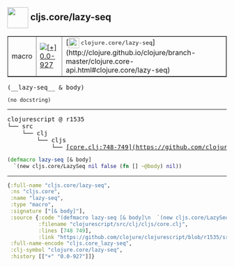 ## <img width="48px" valign="middle" src="http://i.imgur.com/Hi20huC.png"> cljs.core/lazy-seq

 <table border="1">
<tr>
<td>macro</td>
<td><a href="https://github.com/cljsinfo/api-refs/tree/0.0-927"><img valign="middle" alt="[+] 0.0-927" src="https://img.shields.io/badge/+-0.0--927-lightgrey.svg"></a> </td>
<td>
[<img height="24px" valign="middle" src="http://i.imgur.com/1GjPKvB.png"> <samp>clojure.core/lazy-seq</samp>](http://clojure.github.io/clojure/branch-master/clojure.core-api.html#clojure.core/lazy-seq)
</td>
</tr>
</table>

 <samp>
(__lazy-seq__ & body)<br>
</samp>

```
(no docstring)
```

---

 <pre>
clojurescript @ r1535
└── src
    └── clj
        └── cljs
            └── <ins>[core.clj:748-749](https://github.com/clojure/clojurescript/blob/r1535/src/clj/cljs/core.clj#L748-L749)</ins>
</pre>

```clj
(defmacro lazy-seq [& body]
  `(new cljs.core/LazySeq nil false (fn [] ~@body) nil))
```


---

```clj
{:full-name "cljs.core/lazy-seq",
 :ns "cljs.core",
 :name "lazy-seq",
 :type "macro",
 :signature ["[& body]"],
 :source {:code "(defmacro lazy-seq [& body]\n  `(new cljs.core/LazySeq nil false (fn [] ~@body) nil))",
          :filename "clojurescript/src/clj/cljs/core.clj",
          :lines [748 749],
          :link "https://github.com/clojure/clojurescript/blob/r1535/src/clj/cljs/core.clj#L748-L749"},
 :full-name-encode "cljs.core_lazy-seq",
 :clj-symbol "clojure.core/lazy-seq",
 :history [["+" "0.0-927"]]}

```
